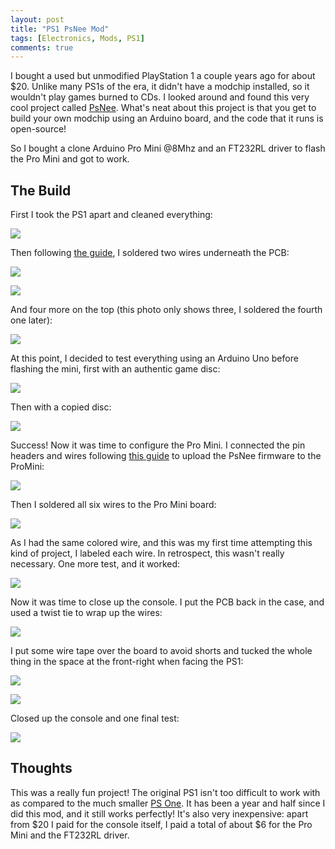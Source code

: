 ```yaml
---
layout: post
title: "PS1 PsNee Mod"
tags: [Electronics, Mods, PS1]
comments: true
---
```


I bought a used but unmodified PlayStation 1 a couple years ago for about $20. Unlike many PS1s of the era, it didn't have a modchip installed, so it wouldn't play games burned to CDs. I looked around and found this very cool project called [PsNee](https://github.com/kalymos/PsNee). What's neat about this project is that you get to build your own modchip using an Arduino board, and the code that it runs is open-source!

So I bought a clone Arduino Pro Mini @8Mhz and an FT232RL driver to flash the Pro Mini and got to work.

## The Build

First I took the PS1 apart and cleaned everything:

![](/assets/images/psnee-mod/IMG_9865.jpg)

Then following [the guide](https://github.com/kalymos/PsNee/blob/master/PsNee%20modchip%20installation%20guide.pdf), I soldered two wires underneath the PCB:

![](/assets/images/psnee-mod/IMG_9866.jpg)

![](/assets/images/psnee-mod/IMG_9905.jpg)

And four more on the top (this photo only shows three, I soldered the fourth one later):

![](/assets/images/psnee-mod/IMG_9871.jpg)

At this point, I decided to test everything using an Arduino Uno before flashing the mini, first with an authentic game disc:

![](/assets/images/psnee-mod/IMG_9873.jpg)

Then with a copied disc:

![](/assets/images/psnee-mod/IMG_9887.jpg)

Success! Now it was time to configure the Pro Mini. I connected the pin headers and wires following [this guide](https://alselectro.wordpress.com/2017/05/14/arduino-pro-mini-how-to-upload-code/) to upload the PsNee firmware to the ProMini:

![](/assets/images/psnee-mod/IMG_9891.jpg)

Then I soldered all six wires to the Pro Mini board:

![](/assets/images/psnee-mod/IMG_9897.jpg)

As I had the same colored wire, and this was my first time attempting this kind of project, I labeled each wire. In retrospect, this wasn't really necessary. One more test, and it worked:

![](/assets/images/psnee-mod/IMG_9899.jpg)

Now it was time to close up the console. I put the PCB back in the case, and used a twist tie to wrap up the wires:

![](/assets/images/psnee-mod/IMG_9906.jpg)

I put some wire tape over the board to avoid shorts and tucked the whole thing in the space at the front-right when facing the PS1:

![](/assets/images/psnee-mod/IMG_9909.jpg)

![](/assets/images/psnee-mod/IMG_9911.jpg)

Closed up the console and one final test:

![](/assets/images/psnee-mod/IMG_9914.jpg)


## Thoughts

This was a really fun project! The original PS1 isn't too difficult to work with as compared to the much smaller [PS One](https://en.wikipedia.org/wiki/PlayStation_models#PS_One). It has been a year and half since I did this mod, and it still works perfectly! It's also very inexpensive: apart from $20 I paid for the console itself, I paid a total of about $6 for the Pro Mini and the FT232RL driver.
